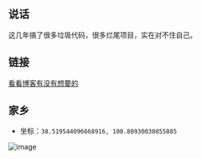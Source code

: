 ## 说话
这几年搞了很多垃圾代码，很多烂尾项目，实在对不住自己。
## 链接
<a href = "https://wwhai.github.io">看看博客有没有想要的</a>
## 家乡

- 坐标：`38.519544096668916, 100.80930030855885`

![image](https://user-images.githubusercontent.com/20577297/126872736-a6df0a34-8244-4648-8c69-e117e0726960.png)
